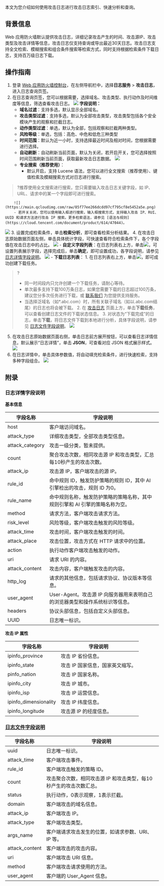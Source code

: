 本文为您介绍如何使用攻击日志进行攻击日志索引、快速分析和查询。

## 背景信息
Web 应用防火墙默认提供攻击日志，详细记录攻击产生的时间、攻击源IP、攻击类型及攻击详情等信息，攻击日志仅支持查询或导出最近30天日志。攻击日志支持全文检索、模糊搜索和组合条件搜索等检索方式，同时支持根据检索条件下载日志，支持百万级日志下载。

## 操作指南

1. 登录 [Web 应用防火墙控制台](https://console.cloud.tencent.com/guanjia/attack)，在左侧导航栏中，选择**日志服务** > **攻击日志**，进入日志查询页签。
2. 在日志查询页签，您可以根据需要，选择域名、攻击类型、执行动作及时间维度等信息，筛选查看攻击日志。
![](https://main.qcloudimg.com/raw/939107506d011a94c24cfa5c217b9865.png)
**字段说明：**
	- **域名过滤**：支持多选，默认显示全部域名。
	- **攻击类型过滤**：支持多选，默认为全部攻击类型，攻击类型包括各个安全模块产生的观察和拦截日志。
	- **动作类型过滤**：单选，默认为全部，包括观察和拦截两种类型。
	- **风险等级**：单选，包括：高危、中危和低危三种类型
	- **时间范围**：默认为近一小时，支持选择最近时间及相对时间，您根据需要进行选择。
	- **自动刷新**：自动刷新当前页面，默认为关闭，若开启开关，您可选择按照时间范围刷新当前页面，获取最新攻击日志数据。
![](https://main.qcloudimg.com/raw/7a5ce526a018b6713e81d4d1ba248a5c.png)
	- **专业搜索（推荐使用）**：
		- 默认开启，支持 Lucene 语法，您可以进行全文搜索（推荐使用）、键值检索及模糊搜索方式对日志进行搜索。
>?推荐使用全文搜索进行搜索，您只需要输入攻击日志关键字段，如 IP、URL、请求中的某一个字段即可进行搜索。
>
		![](https://main.qcloudimg.com/raw/85f77ee266dcdd97cf795cf8e5452a5e.png)
		- 若开关关闭，您可以使用输入框进行搜索，输入框搜索方式，支持输入攻击 IP、RUI、UUID 和请求方法进行攻击 IP 搜索。更多检索语法，请参见 [语法与规则](https://cloud.tencent.com/document/product/614/47044)。
![](https://main.qcloudimg.com/raw/72bd8a2f5d1ec367cc43c56f3249aa62.png)
3. 设置完成检索条件，单击**检索分析**，即可查看检索分析结果。
4. 在攻击日志原始数据页面左侧，单击具体统计字段，可快速查看符合检索条件下，各个字段值在攻击日志中的占比。
![](https://main.qcloudimg.com/raw/c652416034d178b231ec43ea7c5ef9c9.png)
	- **自定义字段列表**：在日志列表右上方，单击<img src="https://main.qcloudimg.com/raw/9ebb9fa1652d9154137fa1d934329043.png" style="margin:0;">，可设置列表展示字段，选择完成后，单击**确定**，即可设置成功，各字段说明，请参见 [日志详情字段说明](#Log)。
	![](https://main.qcloudimg.com/raw/bced1df9f037206ccadeaf44fb8d5435.png)
	- **下载日志列表**：
		1. 在日志列表右上方，单击<img src="https://main.qcloudimg.com/raw/ac6451a8dab74a5cf57770ff8af30954.png" style="margin:0;">，即可成功创建下载任务。
>?
>- 	同一时间段内只允许创建一个下载任务，请耐心等待。
>- 单次最多支持下载100万条日志，如果您需要下载的日志超过100万条，建议您分多次任务进行下载，或 [联系我们](https://cloud.tencent.com/act/event/connect-service) 为您提供支持服务。
>- 当选择泛域名（如*.abc.com）时，所有关联子域名（如以.abc.com结尾）的日志也将会被下载。
		2. 在 [攻击日志](https://console.cloud.tencent.com/guanjia/attack) 页面上方，单击**下载任务**，可以查看创建日志文件的下载状态信息。
		3. 对状态为“下载完成”的日志，单击**下载**，将日志文件下载到本地进行分析，具体字段说明，请参见 [日志文件字段说明](#log2)。
		![](https://main.qcloudimg.com/raw/cc92a1be9f505a8c98dec5b1a4039ec9.png)
5. 在攻击日志原始数据页面右侧，单击日志前方展开按钮，可以查看日志详情信息，默认展示“日志详情”，单击 **JSON**，可查看对应 JSON 格式展示样式。
![](https://main.qcloudimg.com/raw/bc2c6f1eae83f6213a8f047b5d3b0156.png)
6. 在日志详情中，单击具体参数值，将自动填充检索条件，进行快速检索，支持多种字段组合。
![](https://main.qcloudimg.com/raw/5c10303d7cfc317bd74a19771fa262a6.png)

## 附录

[](id:Log)
### 日志详情字段说明
**基本信息**

|字段名称	|字段说明|
|----|---|
host	|客户端访问域名。|
attack_type|	详细攻击类型，全部攻击类型信息。|
attack_category 	|攻击一级分类，暂未提供。|
count	|聚合攻击次数，相同攻击源 IP 和攻击类型，汇总每10秒产生的攻击次数。
attack_ip|	攻击源 IP，客户端攻击的源 IP。
rule_id|	命中规则 ID，触发防护策略的规则 ID，其中 AI 引擎检出的攻击，规则 ID 为0。
rule_name	|命中规则名称，触发防护策略的策略名称，其中规则引擎和 AI 引擎的策略名称为空。
method|	请求方法，客户端攻击请求方法。
risk_level|	风险等级，客户端攻击触发的风险等级。
attack_time	|攻击时间，客户端攻击触发的时间。
attack_place|	攻击位置，攻击方式在 HTTP 请求中的位置。
action|执行动作客户端攻击触发的动作。
uri|请求 URI 的内容。
attack_content|	攻击内容，客户端触发攻击的内容。
http_log|	请求的其他信息，包括请求协议、协议版本等信息。|
user_agent	|User-Agent。攻击源 IP 向服务器用来表明自己的浏览器类型和操作系统标识等信息。
headers	|协议头部信息，包括自定义头部信息。|
UUID	|日志唯一标识。|

**攻击 IP 属性**

|字段名称	|字段说明|
|----|---|
ipinfo_province| 	攻击 IP 省份信息。|
ipinfo_state 	|攻击 IP 国家信息，国家英文缩写。|
pinfo_nation|	攻击 IP 国家名称。|
ipinfo_city |	攻击 IP 城市。|
ipinfo_isp	|攻击 IP 运营信息。|
ipinfo_dimensionality |	攻击 IP 纬度信息。|
ipinfo_longitude 	|攻击源 IP 的经度信息。|


### [日志文件字段说明](id:log2)

|字段名称	|字段说明|
|----|---|
uuid	|日志唯一标识。|
attack_time	|客户端攻击事件。|
rule_id	|客户端攻击触发的策略 ID。|
count|	攻击聚合次数，相同攻击源 IP 和攻击类型，每10秒产生的攻击次数汇总。|
status|	执行动作，0表示观察，1表示拦截。|
domain	|客户端攻击的域名信息。|
attack_ip	|客户端攻击 IP。|
attack_type	|客户端攻击类型。|
args_name	|客户端请求攻击发生的位置，如请求参数、URI、IP 等。|
attack_content|	客户端攻击的攻击内容。|
uri	|客户端攻击 URI 信息。|
method	|客户端攻击请求使用的方法。|
user_agent|	客户端的 User_Agent 信息。|
